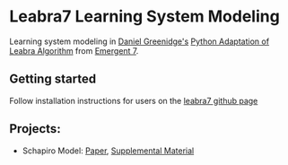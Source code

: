 # Leabra7 Learning System Modeling
Learning system modeling in [Daniel Greenidge's](https://github.com/cdgreenidge) [Python Adaptation of Leabra Algorithm](https://github.com/cdgreenidge/leabra7) from [Emergent 7](https://grey.colorado.edu/emergent/index.php/Main_Page).

## Getting started

Follow installation instructions for users on the [leabra7 github page](https://github.com/cdgreenidge/leabra7)

## Projects:
* Schapiro Model: [Paper](http://sleepandcognition.org/Schapiro_etal_PhilTrans_2016.pdf),  [Supplemental Material](http://sleepandcognition.org/Schapiro_etal_PhilTrans_2016_SuppMaterial.pdf)

